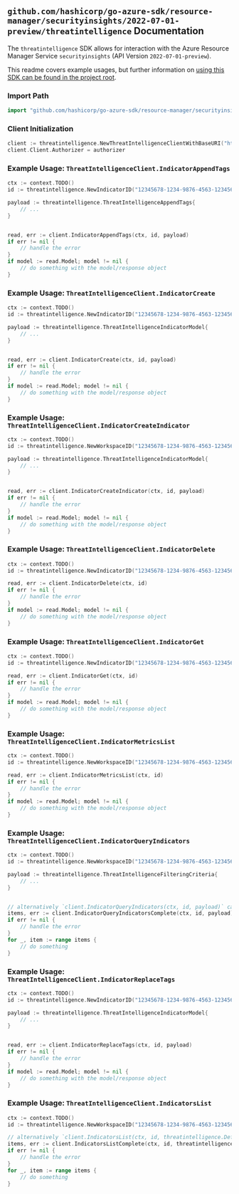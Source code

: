 
## `github.com/hashicorp/go-azure-sdk/resource-manager/securityinsights/2022-07-01-preview/threatintelligence` Documentation

The `threatintelligence` SDK allows for interaction with the Azure Resource Manager Service `securityinsights` (API Version `2022-07-01-preview`).

This readme covers example usages, but further information on [using this SDK can be found in the project root](https://github.com/hashicorp/go-azure-sdk/tree/main/docs).

### Import Path

```go
import "github.com/hashicorp/go-azure-sdk/resource-manager/securityinsights/2022-07-01-preview/threatintelligence"
```


### Client Initialization

```go
client := threatintelligence.NewThreatIntelligenceClientWithBaseURI("https://management.azure.com")
client.Client.Authorizer = authorizer
```


### Example Usage: `ThreatIntelligenceClient.IndicatorAppendTags`

```go
ctx := context.TODO()
id := threatintelligence.NewIndicatorID("12345678-1234-9876-4563-123456789012", "example-resource-group", "workspaceValue", "indicatorValue")

payload := threatintelligence.ThreatIntelligenceAppendTags{
	// ...
}


read, err := client.IndicatorAppendTags(ctx, id, payload)
if err != nil {
	// handle the error
}
if model := read.Model; model != nil {
	// do something with the model/response object
}
```


### Example Usage: `ThreatIntelligenceClient.IndicatorCreate`

```go
ctx := context.TODO()
id := threatintelligence.NewIndicatorID("12345678-1234-9876-4563-123456789012", "example-resource-group", "workspaceValue", "indicatorValue")

payload := threatintelligence.ThreatIntelligenceIndicatorModel{
	// ...
}


read, err := client.IndicatorCreate(ctx, id, payload)
if err != nil {
	// handle the error
}
if model := read.Model; model != nil {
	// do something with the model/response object
}
```


### Example Usage: `ThreatIntelligenceClient.IndicatorCreateIndicator`

```go
ctx := context.TODO()
id := threatintelligence.NewWorkspaceID("12345678-1234-9876-4563-123456789012", "example-resource-group", "workspaceValue")

payload := threatintelligence.ThreatIntelligenceIndicatorModel{
	// ...
}


read, err := client.IndicatorCreateIndicator(ctx, id, payload)
if err != nil {
	// handle the error
}
if model := read.Model; model != nil {
	// do something with the model/response object
}
```


### Example Usage: `ThreatIntelligenceClient.IndicatorDelete`

```go
ctx := context.TODO()
id := threatintelligence.NewIndicatorID("12345678-1234-9876-4563-123456789012", "example-resource-group", "workspaceValue", "indicatorValue")

read, err := client.IndicatorDelete(ctx, id)
if err != nil {
	// handle the error
}
if model := read.Model; model != nil {
	// do something with the model/response object
}
```


### Example Usage: `ThreatIntelligenceClient.IndicatorGet`

```go
ctx := context.TODO()
id := threatintelligence.NewIndicatorID("12345678-1234-9876-4563-123456789012", "example-resource-group", "workspaceValue", "indicatorValue")

read, err := client.IndicatorGet(ctx, id)
if err != nil {
	// handle the error
}
if model := read.Model; model != nil {
	// do something with the model/response object
}
```


### Example Usage: `ThreatIntelligenceClient.IndicatorMetricsList`

```go
ctx := context.TODO()
id := threatintelligence.NewWorkspaceID("12345678-1234-9876-4563-123456789012", "example-resource-group", "workspaceValue")

read, err := client.IndicatorMetricsList(ctx, id)
if err != nil {
	// handle the error
}
if model := read.Model; model != nil {
	// do something with the model/response object
}
```


### Example Usage: `ThreatIntelligenceClient.IndicatorQueryIndicators`

```go
ctx := context.TODO()
id := threatintelligence.NewWorkspaceID("12345678-1234-9876-4563-123456789012", "example-resource-group", "workspaceValue")

payload := threatintelligence.ThreatIntelligenceFilteringCriteria{
	// ...
}


// alternatively `client.IndicatorQueryIndicators(ctx, id, payload)` can be used to do batched pagination
items, err := client.IndicatorQueryIndicatorsComplete(ctx, id, payload)
if err != nil {
	// handle the error
}
for _, item := range items {
	// do something
}
```


### Example Usage: `ThreatIntelligenceClient.IndicatorReplaceTags`

```go
ctx := context.TODO()
id := threatintelligence.NewIndicatorID("12345678-1234-9876-4563-123456789012", "example-resource-group", "workspaceValue", "indicatorValue")

payload := threatintelligence.ThreatIntelligenceIndicatorModel{
	// ...
}


read, err := client.IndicatorReplaceTags(ctx, id, payload)
if err != nil {
	// handle the error
}
if model := read.Model; model != nil {
	// do something with the model/response object
}
```


### Example Usage: `ThreatIntelligenceClient.IndicatorsList`

```go
ctx := context.TODO()
id := threatintelligence.NewWorkspaceID("12345678-1234-9876-4563-123456789012", "example-resource-group", "workspaceValue")

// alternatively `client.IndicatorsList(ctx, id, threatintelligence.DefaultIndicatorsListOperationOptions())` can be used to do batched pagination
items, err := client.IndicatorsListComplete(ctx, id, threatintelligence.DefaultIndicatorsListOperationOptions())
if err != nil {
	// handle the error
}
for _, item := range items {
	// do something
}
```
